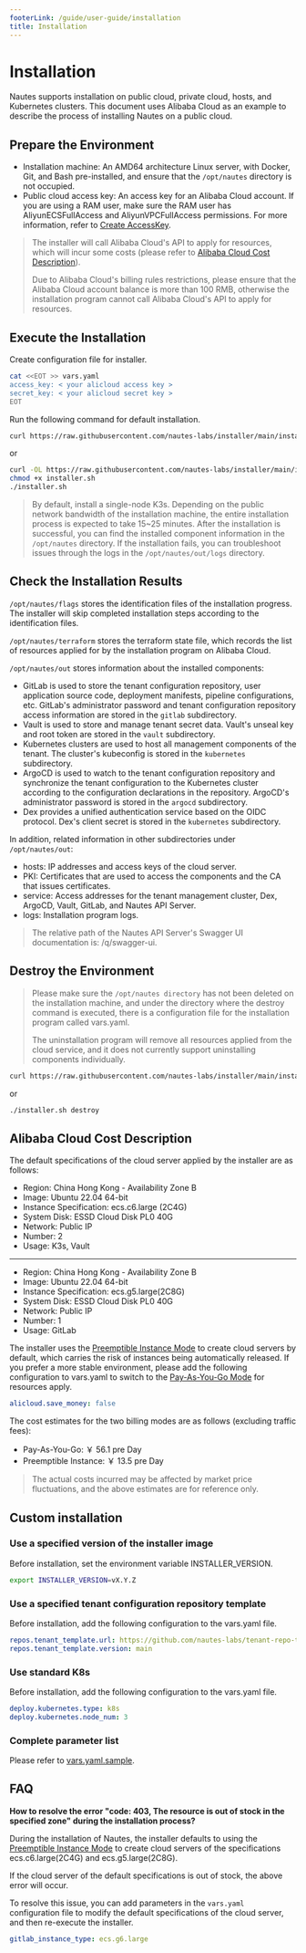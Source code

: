 ```yaml
---
footerLink: /guide/user-guide/installation
title: Installation
---
```

# Installation

Nautes supports installation on public cloud, private cloud, hosts, and Kubernetes clusters. This document uses Alibaba Cloud as an example to describe the process of installing Nautes on a public cloud.

## Prepare the Environment

- Installation machine: An AMD64 architecture Linux server, with Docker, Git, and Bash pre-installed, and ensure that the `/opt/nautes` directory is not occupied.
- Public cloud access key: An access key for an Alibaba Cloud account. If you are using a RAM user, make sure the RAM user has AliyunECSFullAccess and AliyunVPCFullAccess permissions. For more information, refer to [Create AccessKey](https://help.aliyun.com/document_detail/116401.html).

> The installer will call Alibaba Cloud's API to apply for resources, which will incur some costs (please refer to [Alibaba Cloud Cost Description](#alibaba-cloud-cost-description)).
>
> Due to Alibaba Cloud's billing rules restrictions, please ensure that the Alibaba Cloud account balance is more than 100 RMB, otherwise the installation program cannot call Alibaba Cloud's API to apply for resources.

## Execute the Installation

Create configuration file for installer.

```bash
cat <<EOT >> vars.yaml
access_key: < your alicloud access key >
secret_key: < your alicloud secret key >
EOT
```

Run the following command for default installation.

```bash
curl https://raw.githubusercontent.com/nautes-labs/installer/main/installer.sh | bash -
```

or

```bash
curl -OL https://raw.githubusercontent.com/nautes-labs/installer/main/installer.sh
chmod +x installer.sh
./installer.sh
```

> By default, install a single-node K3s. Depending on the public network bandwidth of the installation machine, the entire installation process is expected to take 15~25 minutes. After the installation is successful, you can find the installed component information in the `/opt/nautes` directory. If the installation fails, you can troubleshoot issues through the logs in the `/opt/nautes/out/logs` directory.

## Check the Installation Results

`/opt/nautes/flags` stores the identification files of the installation progress. The installer will skip completed installation steps according to the identification files.

`/opt/nautes/terraform` stores the terraform state file, which records the list of resources applied for by the installation program on Alibaba Cloud.

`/opt/nautes/out` stores information about the installed components:

- GitLab is used to store the tenant configuration repository, user application source code, deployment manifests, pipeline configurations, etc. GitLab's administrator password and tenant configuration repository access information are stored in the `gitlab` subdirectory.
- Vault is used to store and manage tenant secret data. Vault's unseal key and root token are stored in the `vault` subdirectory.
- Kubernetes clusters are used to host all management components of the tenant. The cluster's kubeconfig is stored in the `kubernetes` subdirectory.
- ArgoCD is used to watch to the tenant configuration repository and synchronize the tenant configuration to the Kubernetes cluster according to the configuration declarations in the repository. ArgoCD's administrator password is stored in the `argocd` subdirectory.
- Dex provides a unified authentication service based on the OIDC protocol. Dex's client secret is stored in the `kubernetes` subdirectory.

In addition, related information in other subdirectories under `/opt/nautes/out`:

- hosts: IP addresses and access keys of the cloud server.
- PKI: Certificates that are used to access the components and the CA that issues certificates.
- service: Access addresses for the tenant management cluster, Dex, ArgoCD, Vault, GitLab, and Nautes API Server.
- logs: Installation program logs.

> The relative path of the Nautes API Server's Swagger UI documentation is: /q/swagger-ui.

## Destroy the Environment

> Please make sure the `/opt/nautes directory` has not been deleted on the installation machine, and under the directory where the destroy command is executed, there is a configuration file for the installation program called vars.yaml.
>
> The uninstallation program will remove all resources applied from the cloud service, and it does not currently support uninstalling components individually.

```bash
curl https://raw.githubusercontent.com/nautes-labs/installer/main/installer.sh | bash -s destroy
```

or

```bash
./installer.sh destroy
```

## Alibaba Cloud Cost Description

The default specifications of the cloud server applied by the installer are as follows:

- Region: China Hong Kong - Availability Zone B
- Image: Ubuntu 22.04 64-bit
- Instance Specification: ecs.c6.large (2C4G)
- System Disk: ESSD Cloud Disk PL0 40G
- Network: Public IP
- Number: 2
- Usage: K3s, Vault

---

- Region: China Hong Kong - Availability Zone B
- Image: Ubuntu 22.04 64-bit
- Instance Specification: ecs.g5.large(2C8G)
- System Disk: ESSD Cloud Disk PL0 40G
- Network: Public IP
- Number: 1
- Usage: GitLab

The installer uses the [Preemptible Instance Mode](https://help.aliyun.com/document_detail/52088.html?spm=5176.ecsbuyv3.0.0.2a2736756P0dh1) to create cloud servers by default, which carries the risk of instances being automatically released. If you prefer a more stable environment, please add the following configuration to vars.yaml to switch to the [Pay-As-You-Go Mode](https://help.aliyun.com/document_detail/40653.html?spm=5176.ecsbuyv3.0.0.2a2736756P0dh1) for resources apply.

```yaml
alicloud.save_money: false
```

The cost estimates for the two billing modes are as follows (excluding traffic fees):

- Pay-As-You-Go: ￥ 56.1 pre Day
- Preemptible Instance: ￥ 13.5 pre Day

> The actual costs incurred may be affected by market price fluctuations, and the above estimates are for reference only.

## Custom installation

### Use a specified version of the installer image

Before installation, set the environment variable INSTALLER_VERSION.

```bash
export INSTALLER_VERSION=vX.Y.Z
```

### Use a specified tenant configuration repository template

Before installation, add the following configuration to the vars.yaml file.

```yaml
repos.tenant_template.url: https://github.com/nautes-labs/tenant-repo-template.git
repos.tenant_template.version: main
```

### Use standard K8s

Before installation, add the following configuration to the vars.yaml file.

```yaml
deploy.kubernetes.type: k8s
deploy.kubernetes.node_num: 3
```

### Complete parameter list

Please refer to [vars.yaml.sample](https://github.com/nautes-labs/installer/blob/main/vars.yaml.sample).

## FAQ

**How to resolve the error "code: 403, The resource is out of stock in the specified zone" during the installation process?**

During the installation of Nautes, the installer defaults to using the [Preemptible Instance Mode](https://help.aliyun.com/document_detail/52088.html?spm=5176.ecsbuyv3.0.0.2a2736756P0dh1) to create cloud servers of the specifications ecs.c6.large(2C4G) and ecs.g5.large(2C8G).

If the cloud server of the default specifications is out of stock, the above error will occur.

To resolve this issue, you can add parameters in the `vars.yaml` configuration file to modify the default specifications of the cloud server, and then re-execute the installer.

```yaml
gitlab_instance_type: ecs.g6.large
```
